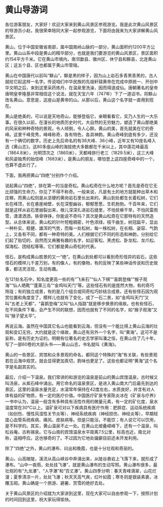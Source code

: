 # 黄山导游词  
各位游客朋友，大家好！欢迎大家来到黄山风景区参观游览。我是此次黄山风景区的导游员小赵，我很荣幸陪同大家一起参观游览，下面将由我来为大家讲解黄山风景区。  

黄山，位于中国安徽省南部，属中国南岭山脉的一部分，黄山面积约1200平方公里。黄山山系中段是黄山的精华部分，也就是我们要游览的黄山风景区，景区面积约154平方千米。它在黄山市境内，南邻歙县、徽州区、休宁县和黟县，北连黄山区；这五个县、区也都属于黄山市管辖。  

黄山在中国唐代以前叫“黟山”，黟是黑的样子，因为山上岩石多青黑青黑的，古人就给它起这样一名字。传说咱们中华民族的先祖轩辕黄帝在完成中原统一、开创中华文明之后，来到这里采药炼丹，在温泉里洗澡，因而得道成仙。唐朝著名的皇帝唐明皇李隆基非常相信这个说法，就在天宝六年（747年）下了一道诏书，将黟山改名黄山。意思是，这座山是黄帝的山。从那以后，黄山这个名字就一直用到现在。  

黄山是绝美的，可以说是天地奇山，能够登临它，亲眼看看它，实乃人生的一大乐事。在很久以前，在漫长的地质历史时代，大自然的无穷魅力，塑造了黄山那绝美的风采和种种奇特的景观，令人倾倒，令人心醉。黄山的美，首先就美在它的奇峰。这里千峰竞秀，峰峰称奇，各有特色，各具神韵。黄山奇峰到底有多少，还没有一个确切的数字。历史上先后命名的有36大峰、36小峰，近年又有10座名峰入选《黄山志》。这80多座山峰的海拔绝大多数都在千米以上，其中莲花峰最高（1864.8米），光明顶次之（1860米），天都峰排行老三（1829.5米），这三大峰和风姿独秀的始信峰（1683米），是黄山的朋友，哪怕登上这四座奇峰中的一个，也算不虚此行了。  

下面，我再把黄山“四绝”分别作个介绍。  

说起黄山“四绝”，排在第一的当是奇松。黄山松奇在什么地方呢？首先是奇在它无比顽强的生命力，你见了不得不称奇。一般来说，凡是有土的地方就能种出草木和庄稼，而黄山松则是从坚硬的黄岗岩石里长出来的。黄山到处都生长着松树，它们长在峰顶，长在悬崖峭壁，长在深壑幽谷，郁郁葱葱，生机勃勃。千百年来，它们就是这样从岩石里崩裂出来，根儿深深扎进岩石缝里，不怕贫瘠干旱，不怕风雷雨雪，潇潇洒洒，铁骨铮铮，你能说不奇吗？其次是黄山松奇在它那特有的天然造型。从总体来说，黄山松的针叶短粗稠密，叶色浓绿，枝干曲生，树冠扁平，显出一种朴实、稳健、雄浑的气势，而每一处松树，每一株松树，在长相、姿容、气韵上，又各有不同，都有一种奇特的美。人们根据它们不同的形态和神韵，分别给它们起了贴切的、自然而又典雅有趣的名字，如迎客松、黑虎松、卧龙松、龙爪松、探海松、团结松等等。它们都是黄山奇松的代表。  

怪石，是构成黄山胜景的又一“绝”。在黄山到处都可以看到奇形怪异的岩石，这些怪石的模样儿千差万别，有的像人，有的像物，有的反映了某些神话传说和历史故事，都活灵活现，生动有趣。  

在121处名石中，知名度更高一些的有“飞来石”“仙人下棋”“喜鹊登梅”“猴子观海”“仙人晒靴”“蓬莱三岛”“金鸡叫天门”等。这些怪石有的是庞然大物，有的奇巧玲珑；有的独立成景，有的是几个组合或同奇松巧妙结合成景。还有些怪石因为观赏位置和角度变了，模样儿也就有了变化，成了一石二景，如“金鸡叫天门”又叫“五老上天都”，“喜鹊登梅”又叫“仙人指路”就是移步换景的缘故。也有些怪石，在不同条件下看，会产生不同的联想，因而也就有了不同的名字，如“猴子观海”又叫“猴子望太平”。  

再说云海。虽然在中国其它名山也能看到云海，但没有一个能比得上黄山云海的壮观和变幻无穷。大约就是这个缘故，黄山还有另外一个名字，叫“黄海”。这可不是妄称，是有历史为证的。明朝有位著名的史志学家叫潘之恒，在黄山住了几十年，写了一部60卷的大部头书——黄山山志，书名就叫《黄海》。  

黄山的一些景区、宾馆和众多景观的命名，都同这个特殊的“海”有关联，有些景观若在云海中观赏，就会显得更加真切，韵味也更足了。这些也都证明“黄海”这个名字是名副其实的。  

最后，介绍一下温泉。我们常讲的和游览的温泉是前山的黄山宾馆温泉，古时候又叫汤泉，从紫石峰中涌出。用它命名的温泉景区，是进入黄山南大门后最先到达的景区。这里的温泉水量充足，水温常年保持在42度左右，水质良好，并含有对人体有益的矿物质，有一定的医疗价值。中国医疗矿泉专家陈炎冰在《矿泉与疗养》一书中认为，温泉一般含有多种具有活性作用的微量元素，有一定的矿化度，泉水温度常在30℃以上。温矿泉可对以下疾病具有医疗作用：肥胖症、运动系统疾病（如创伤、慢性风湿性关节炎等）、神经系统疾病（神经损伤、神经炎等），早期轻度心血管系统疾病、痛风、皮肤病等。但是只能浴，不能饮；有人说它可以饮用，是不科学的。其实，黄山温泉不止一处。在黄山北坡叠嶂峰下，还有一个温泉，叫松谷庵，古称锡泉。它与山南的宾馆温泉水平距离7.5公里，标高也近，南北对称，遥相呼应。这也够奇的了。不过因为它地处偏僻目前还未开发利用。  

除了“四绝”之外，黄山的瀑布、曰出和晚霞，也是十分壮观和奇丽的。  

黄山，山高陂陡，溪流从高山峡谷中奔涌出来，从陡谷悬岩上飞落下来，就形成了瀑布。“山中一夜雨，处处挂飞瀑”，就是黄山瀑布的生动写照。黄山瀑布很多，最壮观的有“九龙瀑”、“人字瀑”和“百丈瀑”。黄山四季分明：春天青峰滴翠，山花烂漫；夏季清凉一片，处处飞瀑；秋天天高气爽，红叶如霞；寒冬则是银装素裹，冰雕玉砌。黄山确是一个旅游、避暑、赏雪的绝好去处。  

关于黄山风景区的介绍就为大家讲到这里，现在大家可以自由参观一下，按照计划的时间回到这里，祝大家玩得愉快。  

